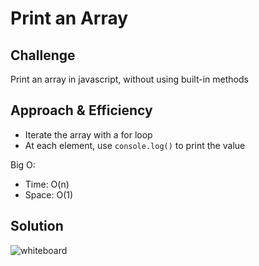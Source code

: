 # Print an Array

<!-- Short summary or background information -->

## Challenge

Print an array in javascript, without using built-in methods

## Approach & Efficiency

- Iterate the array with a for loop
- At each element, use `console.log()` to print the value

Big O:

- Time: O(n)
- Space: O(1)

## Solution
<!-- Embedded whiteboard image -->
![whiteboard](cc1board.png)